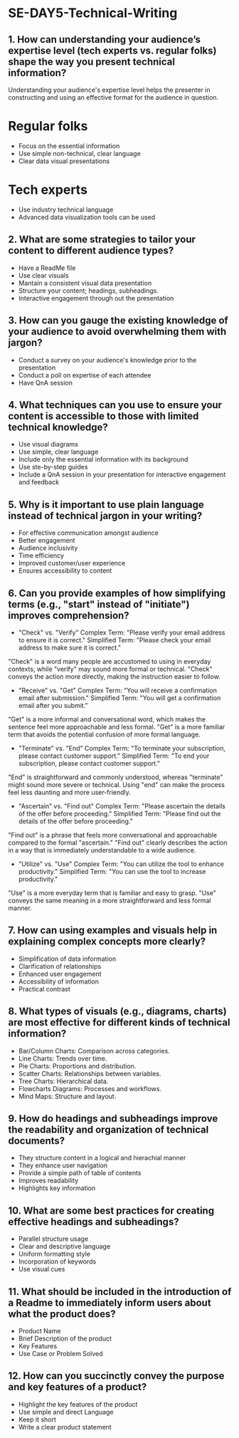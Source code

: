 # SE-DAY5-Technical-Writing

## 1. How can understanding your audience’s expertise level (tech experts vs. regular folks) shape the way you present technical information?
 Understanding your audience's expertise level helps the presenter in constructing and using an effective format for the audience in question.
 # Regular folks
 - Focus on the essential information
 - Use simple non-technical, clear language
 - Clear data visual presentations
 # Tech experts
 - Use industry technical language
 - Advanced data visualization tools can be used
## 2. What are some strategies to tailor your content to different audience types?
- Have a ReadMe file
- Use clear visuals
- Mantain a consistent visual data presentation 
- Structure your content; headings, subheadings.
- Interactive engagement through out the presentation

## 3. How can you gauge the existing knowledge of your audience to avoid overwhelming them with jargon?
- Conduct a survey on your audience's knowledge prior to the presentation
- Conduct a poll on expertise of each attendee
- Have QnA session

## 4. What techniques can you use to ensure your content is accessible to those with limited technical knowledge?
- Use visual diagrams
- Use simple, clear language
- Include only the essential information with its background
- Use ste-by-step guides 
- Include a QnA session in your presentation for interactive engagement and feedback

## 5. Why is it important to use plain language instead of technical jargon in your writing?
- For effective communication amongst audience
- Better engagement 
- Audience inclusivity
- Time efficiency 
- Improved customer/user experience
- Ensures accessibility to content

## 6. Can you provide examples of how simplifying terms (e.g., "start" instead of "initiate") improves comprehension?
-  "Check" vs. "Verify"
Complex Term: "Please verify your email address to ensure it is correct."
Simplified Term: "Please check your email address to make sure it is correct."

 "Check" is a word many people are accustomed to using in everyday contexts, while "verify" may sound more formal or technical.
 "Check" conveys the action more directly, making the instruction easier to follow.

- "Receive" vs. "Get"
Complex Term: "You will receive a confirmation email after submission."
Simplified Term: "You will get a confirmation email after you submit."

 "Get" is a more informal and conversational word, which makes the sentence feel more approachable and less formal.
 "Get" is a more familiar term that avoids the potential confusion of more formal language.

- "Terminate" vs. "End"
Complex Term: "To terminate your subscription, please contact customer support."
Simplified Term: "To end your subscription, please contact customer support."

"End" is straightforward and commonly understood, whereas "terminate" might sound more severe or technical.
 Using "end" can make the process feel less daunting and more user-friendly.

- "Ascertain" vs. "Find out"
Complex Term: "Please ascertain the details of the offer before proceeding."
Simplified Term: "Please find out the details of the offer before proceeding."

 "Find out" is a phrase that feels more conversational and approachable compared to the formal "ascertain."
 "Find out" clearly describes the action in a way that is immediately understandable to a wide audience.

- "Utilize" vs. "Use"
Complex Term: "You can utilize the tool to enhance productivity."
Simplified Term: "You can use the tool to increase productivity."

 "Use" is a more everyday term that is familiar and easy to grasp.
 "Use" conveys the same meaning in a more straightforward and less formal manner.

## 7. How can using examples and visuals help in explaining complex concepts more clearly?
- Simplification of data information
- Clarification of relationships
- Enhanced user engagement
- Accessibility of information
- Practical contrast

## 8. What types of visuals (e.g., diagrams, charts) are most effective for different kinds of technical information?
- Bar/Column Charts: Comparison across categories.
- Line Charts: Trends over time.
- Pie Charts: Proportions and distribution.
- Scatter Charts: Relationships between variables.
- Tree Charts: Hierarchical data.
- Flowcharts Diagrams: Processes and workflows.
- Mind Maps: Structure and layout.

## 9. How do headings and subheadings improve the readability and organization of technical documents?
- They structure content in a logical and hierachial manner
- They enhance user navigation
- Provide a simple path of table of contents
- Improves readability
- Highlights key information

## 10. What are some best practices for creating effective headings and subheadings?
- Parallel structure usage 
- Clear and descriptive language
- Uniform formatting style 
- Incorporation of keywords
- Use visual cues

## 11. What should be included in the introduction of a Readme to immediately inform users about what the product does?
-  Product Name
- Brief Description of the product
- Key Features
- Use Case or Problem Solved

## 12. How can you succinctly convey the purpose and key features of a product?
- Highlight the key features of the product
-  Use simple and direct Language
- Keep it short
-  Write a clear product statement